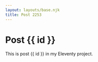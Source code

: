 ```yaml
---
layout: layouts/base.njk
title: Post 2253
---
```


# Post {{ id }}

This is post {{ id }} in my Eleventy project.
